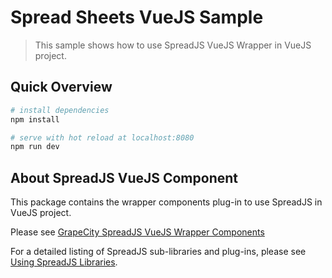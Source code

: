 # Spread Sheets VueJS Sample

>This sample shows how to use SpreadJS VueJS  Wrapper in VueJS project.

## Quick Overview

``` bash
# install dependencies
npm install

# serve with hot reload at localhost:8080
npm run dev
```

## About SpreadJS VueJS Component

This package contains the wrapper components plug-in to use SpreadJS in VueJS project.

Please see [GrapeCity SpreadJS VueJS Wrapper Components](https://www.npmjs.com/package/@grapecity/spread-sheets-vue)

For a detailed listing of SpreadJS sub-libraries and plug-ins, please see [Using SpreadJS Libraries](http://help.grapecity.com/spread/SpreadSheets11/webframe.html#UsingSpread.SheetswithVue.html).